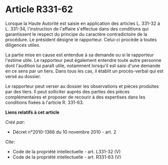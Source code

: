 # Article R331-62

Lorsque la Haute Autorité est saisie en application des articles L. 331-32 à L. 331-34, l'instruction de l'affaire s'effectue
dans des conditions qui garantissent le respect du principe du caractère contradictoire de la procédure. Le président désigne
le rapporteur. Celui-ci procède à toutes diligences utiles. 

La partie mise en cause est entendue à sa demande ou si le rapporteur l'estime utile. Le rapporteur peut également entendre
toute autre personne dont l'audition lui paraît utile, notamment lorsqu'il est saisi d'une demande en ce sens par un tiers.
Dans tous les cas, il établit un procès-verbal qui est versé au dossier. 

Le rapporteur peut verser au dossier les observations et pièces produites par des tiers. Il peut solliciter auprès des
parties des pièces complémentaires et proposer de recourir à des expertises dans les conditions fixées à l'article R. 331-63.

**Liens relatifs à cet article**

_Créé par_:

  - Décret n°2010-1366 du 10 novembre 2010 - art. 2

_Cite_:

  - Code de la propriété intellectuelle - art. L331-32 (V)
  - Code de la propriété intellectuelle - art. R331-63 (V)
